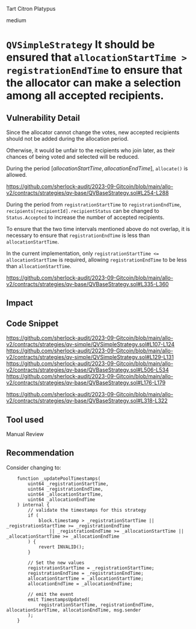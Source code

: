 Tart Citron Platypus

medium

# `QVSimpleStrategy` It should be ensured that `allocationStartTime > registrationEndTime` to ensure that the allocator can make a selection among all accepted recipients.

## Vulnerability Detail

Since the allocator cannot change the votes, new accepted recipients should not be added during the allocation period.

Otherwise, it would be unfair to the recipients who join later, as their chances of being voted and selected will be reduced.


During the period $\left [ allocationStartTime, allocationEndTime \right ]$, `allocate()` is allowed.

https://github.com/sherlock-audit/2023-09-Gitcoin/blob/main/allo-v2/contracts/strategies/qv-base/QVBaseStrategy.sol#L254-L288

During the period from `registrationStartTime` to `registrationEndTime`, `recipients[recipientId].recipientStatus` can be changed to `Status.Accepted` to increase the number of accepted recipients.

To ensure that the two time intervals mentioned above do not overlap, it is necessary to ensure that `registrationEndTime` is less than `allocationStartTime`.

In the current implementation, only `registrationStartTime <= allocationStartTime` is required, allowing `registrationEndTime` to be less than `allocationStartTime`.

https://github.com/sherlock-audit/2023-09-Gitcoin/blob/main/allo-v2/contracts/strategies/qv-base/QVBaseStrategy.sol#L335-L360

## Impact

## Code Snippet
https://github.com/sherlock-audit/2023-09-Gitcoin/blob/main/allo-v2/contracts/strategies/qv-simple/QVSimpleStrategy.sol#L107-L124
https://github.com/sherlock-audit/2023-09-Gitcoin/blob/main/allo-v2/contracts/strategies/qv-simple/QVSimpleStrategy.sol#L129-L131
https://github.com/sherlock-audit/2023-09-Gitcoin/blob/main/allo-v2/contracts/strategies/qv-base/QVBaseStrategy.sol#L506-L534
https://github.com/sherlock-audit/2023-09-Gitcoin/blob/main/allo-v2/contracts/strategies/qv-base/QVBaseStrategy.sol#L176-L179

https://github.com/sherlock-audit/2023-09-Gitcoin/blob/main/allo-v2/contracts/strategies/qv-base/QVBaseStrategy.sol#L318-L322


## Tool used

Manual Review

## Recommendation

Consider changing to:

```solidity=335{342-345}
    function _updatePoolTimestamps(
        uint64 _registrationStartTime,
        uint64 _registrationEndTime,
        uint64 _allocationStartTime,
        uint64 _allocationEndTime
    ) internal {
        // validate the timestamps for this strategy
        if (
            block.timestamp > _registrationStartTime || _registrationStartTime >= _registrationEndTime
                || _registrationEndTime >= _allocationStartTime || _allocationStartTime >= _allocationEndTime
        ) {
            revert INVALID();
        }

        // Set the new values
        registrationStartTime = _registrationStartTime;
        registrationEndTime = _registrationEndTime;
        allocationStartTime = _allocationStartTime;
        allocationEndTime = _allocationEndTime;

        // emit the event
        emit TimestampsUpdated(
            registrationStartTime, registrationEndTime, allocationStartTime, allocationEndTime, msg.sender
        );
    }
```